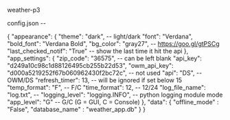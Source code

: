 weather-p3


config.json --

{
    "appearance":
        {
            "theme": "dark",  -- light/dark
            "font": "Verdana",
            "bold_font": "Verdana Bold",
            "bg_color": "gray27", -- https://goo.gl/gtPSCg
            "last_checked_notif": "True" -- show the last time it hit the api
        },
    "app_settings":
        {
            "zip_code": "36575", -- can be left blank
            "api_key": "d249a10c98c1d88126495cb255b22d53",
            "owm_api_key": "d000a5219252f67b060962430f2bc72c",  -- not used
            "api": "DS", -- OWM/DS
            "refresh_timer": 13, -- will be ignored if set below 15
            "temp_format": "F", -- F/C
            "time_format": 12, -- 12/24
            "log_file_name": "log.txt",  --
            "logging_level": "logging.INFO",  -- python logging module mode
            "app_level": "G" -- G/C (G = GUI, C = Console)
        },
    "data":
        {
            "offline_mode" : "False",
            "database_name" : "weather_app.db"
        }
}